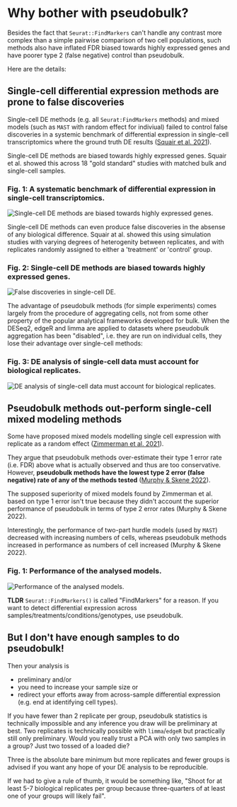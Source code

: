 # Why bother with pseudobulk?

Besides the fact that `Seurat::FindMarkers` can't handle any contrast more complex than a simple pairwise comparison of two cell populations, such methods also have inflated FDR biased towards highly expressed genes and have poorer type 2 (false negative) control than pseudobulk.

Here are the details:

## Single-cell differential expression methods are prone to false discoveries

Single-cell DE methods (e.g. all `Seurat:FindMarkers` methods) and mixed models (such as `MAST` with random effect for indiviual) failed to control false discoveries in a systemic benchmark of differential expression in single-cell transcriptomics where the ground truth DE results ([Squair et al. 2021](https://www.nature.com/articles/s41467-021-25960-2)).

Single-cell DE methods are biased towards highly expressed genes. Squair et al. showed this across 18 "gold standard" studies with matched bulk and single-cell samples.
### Fig. 1: A systematic benchmark of differential expression in single-cell transcriptomics.
![Single-cell DE methods are biased towards highly expressed genes.](https://media.springernature.com/full/springer-static/image/art%3A10.1038%2Fs41467-021-25960-2/MediaObjects/41467_2021_25960_Fig2_HTML.png?as=webp)

Single-cell DE methods can even produce false discoveries in the absense of any biological difference. Squair at al. showed this using simulation studies with varying degrees of heterogenity between replicates, and with replicates randomly assigned to either a 'treatment' or 'control' group.
### Fig. 2: Single-cell DE methods are biased towards highly expressed genes.
![False discoveries in single-cell DE.](https://media.springernature.com/lw685/springer-static/image/art%3A10.1038%2Fs41467-021-25960-2/MediaObjects/41467_2021_25960_Fig4_HTML.png?as=webp)

The advantage of pseudobulk methods (for simple experiments) comes largely from the procedure of aggregating cells, not from some other property of the popular analytical frameworks developed for bulk. When the DESeq2, edgeR and limma are applied to datasets where pseudobulk aggregation has been "disabled", i.e. they are run on individual cells, they lose their advantage over single-cell methods:
### Fig. 3: DE analysis of single-cell data must account for biological replicates.
![DE analysis of single-cell data must account for biological replicates.](https://media.springernature.com/lw685/springer-static/image/art%3A10.1038%2Fs41467-021-25960-2/MediaObjects/41467_2021_25960_Fig3_HTML.png?as=webp)

## Pseudobulk methods out-perform single-cell mixed modeling methods

Some have proposed mixed models modelling single cell expression with replicate as a random effect ([Zimmerman et al. 2021](https://www.nature.com/articles/s41467-021-21038-1)). 

They argue that pseudobulk methods over-estimate their type 1 error rate (i.e. FDR) above what is actually observed and thus are too conservative. However, **pseudobulk methods have the lowest type 2 error (false negative) rate of any of the methods tested** ([Murphy & Skene 2022](https://www.nature.com/articles/s41467-022-35519-4)).

The supposed superiority of mixed models found by Zimmerman et al. based on type 1 error isn't true because they didn't account the superior performance of pseudobulk in terms of type 2 error rates (Murphy & Skene 2022).

Interestingly, the performance of two-part hurdle models (used by `MAST`) decreased with increasing numbers of cells, whereas pseudobulk methods increased in performance as numbers of cell increased (Murphy & Skene 2022).

### Fig. 1: Performance of the analysed models.
![Performance of the analysed models.](https://media.springernature.com/lw685/springer-static/image/art%3A10.1038%2Fs41467-022-35519-4/MediaObjects/41467_2022_35519_Fig1_HTML.png?as=webp)

**TLDR** `Seurat::FindMarkers()` is called "FindMarkers" for a reason. If you want to detect differential expression across samples/treatments/conditions/genotypes, use pseudobulk.

## But I don't have enough samples to do pseudobulk!

Then your analysis is 

- preliminary and/or
- you need to increase your sample size or
- redirect your efforts away from across-sample differential expression (e.g. end at identifying cell types).

If you have fewer than 2 replicate per group, pseudobulk statistics is technically impossible and any inference you draw will be preliminary at best. Two replicates is technically possible with `limma`/`edgeR` but practically still only preliminary. Would you really trust a PCA with only two samples in a group? Just two tossed of a loaded die?

Three is the absolute bare minimum but more replicates and fewer groups is advised if you want any hope of your DE analysis to be reproducible. 

If we had to give a rule of thumb, it would be something like, "Shoot for at least 5-7 biological replicates per group because three-quarters of at least one of your groups will likely fail".
